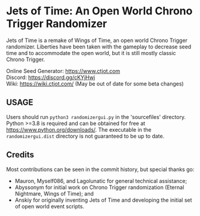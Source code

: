 # Jets of Time: An Open World Chrono Trigger Randomizer
Jets of Time is a remake of Wings of Time, an open world Chrono Trigger randomizer.  Liberties have been taken with the gameplay to decrease seed time and to accommodate the open world, but it is still mostly classic Chrono Trigger.

Online Seed Generator: https://www.ctjot.com  
Discord: https://discord.gg/cKYjHwj  
Wiki: https://wiki.ctjot.com/  (May be out of date for some beta changes)

## USAGE

Users should run `python3 randomizergui.py` in the 'sourcefiles' directory.  Python >=3.8 is required and can be obtained for free at https://www.python.org/downloads/.  The executable in the `randomizergui.dist` directory is not guaranteed to be up to date.

## Credits
Most contributions can be seen in the commit history, but special thanks go:
* Mauron, Myself086, and Lagolunatic for general technical assistance; 
* Abyssonym for initial work on Chrono Trigger randomization (Eternal Nightmare, Wings of Time); and 
* Anskiy for originally inventing Jets of Time and developing the initial set of open world event scripts.

